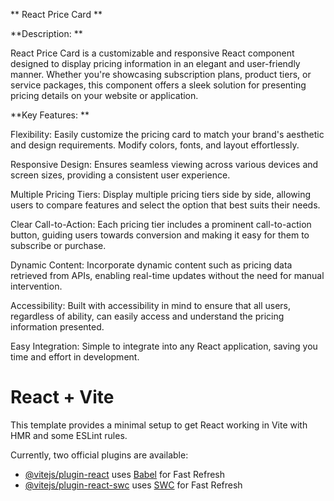 **                                                                              React Price Card
**

**Description:
**

React Price Card is a customizable and responsive React component designed to display pricing information in an elegant and user-friendly manner. Whether you're showcasing subscription plans, product tiers, or service packages, this component offers a sleek solution for presenting pricing details on your website or application.


**Key Features:
**

Flexibility: Easily customize the pricing card to match your brand's aesthetic and design requirements. Modify colors, fonts, and layout effortlessly.

Responsive Design: Ensures seamless viewing across various devices and screen sizes, providing a consistent user experience.

Multiple Pricing Tiers: Display multiple pricing tiers side by side, allowing users to compare features and select the option that best suits their needs.

Clear Call-to-Action: Each pricing tier includes a prominent call-to-action button, guiding users towards conversion and making it easy for them to subscribe or purchase.

Dynamic Content: Incorporate dynamic content such as pricing data retrieved from APIs, enabling real-time updates without the need for manual intervention.

Accessibility: Built with accessibility in mind to ensure that all users, regardless of ability, can easily access and understand the pricing information presented.

Easy Integration: Simple to integrate into any React application, saving you time and effort in development.




# React + Vite

This template provides a minimal setup to get React working in Vite with HMR and some ESLint rules.

Currently, two official plugins are available:

- [@vitejs/plugin-react](https://github.com/vitejs/vite-plugin-react/blob/main/packages/plugin-react/README.md) uses [Babel](https://babeljs.io/) for Fast Refresh
- [@vitejs/plugin-react-swc](https://github.com/vitejs/vite-plugin-react-swc) uses [SWC](https://swc.rs/) for Fast Refresh
